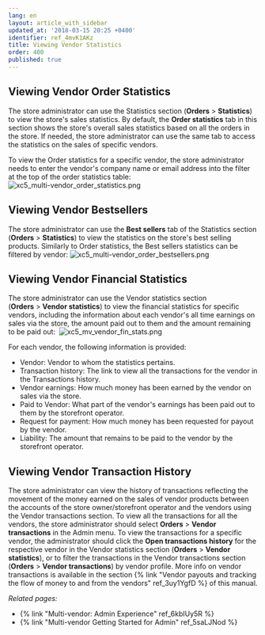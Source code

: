 ```yaml
---
lang: en
layout: article_with_sidebar
updated_at: '2018-03-15 20:25 +0400'
identifier: ref_4mvK1AKz
title: Viewing Vendor Statistics
order: 400
published: true
---
```

## Viewing Vendor Order Statistics
The store administrator can use the Statistics section (**Orders** > **Statistics**) to view the store's sales statistics. By default, the **Order statistics** tab in this section shows the store's overall sales statistics based on all the orders in the store. If needed, the store administrator can use the same tab to access the statistics on the sales of specific vendors.

To view the Order statistics for a specific vendor, the store administrator needs to enter the vendor's company name or email address into the filter at the top of the order statistics table:
![xc5_multi-vendor_order_statistics.png]({{site.baseurl}}/attachments/ref_6kbIUy5R/xc5_multi-vendor_order_statistics.png)
   
   
## Viewing Vendor Bestsellers   
The store administrator can use the **Best sellers** tab of the Statistics section (**Orders** > **Statistics**) to view the statistics on the store's best selling products. Similarly to Order statistics, the Best sellers statistics can be filtered by vendor:
![xc5_multi-vendor_order_bestsellers.png]({{site.baseurl}}/attachments/ref_6kbIUy5R/xc5_multi-vendor_order_bestsellers.png)


## Viewing Vendor Financial Statistics
The store administrator can use the Vendor statistics section (**Orders** > **Vendor statistics**) to view the financial statistics for specific vendors, including the information about each vendor's all time earnings on sales via the store, the amount paid out to them and the amount remaining to be paid out: 
![xc5_mv_vendor_fin_stats.png]({{site.baseurl}}/attachments/ref_4mvK1AKz/xc5_mv_vendor_fin_stats.png)
    
For each vendor, the following information is provided:
     
   *   Vendor: Vendor to whom the statistics pertains.
   *   Transaction history: The link to view all the transactions for the vendor in the Transactions history.
   *   Vendor earnings: How much money has been earned by the vendor on sales via the store.
   *   Paid to Vendor: What part of the vendor's earnings has been paid out to them by the storefront operator. 
   *   Request for payment: How much money has been requested for payout by the vendor.
   *   Liability: The amount that remains to be paid to the vendor by the storefront operator.

## Viewing Vendor Transaction History
The store administrator can view the history of transactions reflecting the movement of the money earned on the sales of vendor products between the accounts of the store owner/storefront operator and the vendors using the Vendor transactions section. To view all the transactions for all the vendors, the store administrator should select **Orders** > **Vendor transactions** in the Admin menu. To view the transactions for a specific vendor, the administrator should click the **Open transactions history** for the respective vendor in the Vendor statistics section (**Orders** > **Vendor statistics**), or to filter the transactions in the Vendor transactions section (**Orders** > **Vendor transactions**) by vendor profile. More info on vendor transactions is available in the section {% link "Vendor payouts and tracking the flow of money to and from the vendors" ref_3uy1YgfD %} of this manual.

_Related pages:_
   
   *  {% link "Multi-vendor: Admin Experience" ref_6kbIUy5R %}
   *  {% link "Multi-vendor Getting Started for Admin" ref_5saLJNod %}
